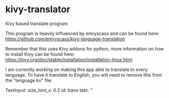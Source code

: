 # kivy-translator
Kivy based translate program

This program is heavily influenced by emryscass and can be found here: https://github.com/emryscass/kivy-language-translation

Remember that this uses Kivy addons for python, more information on how to install Kivy can be found here: https://kivy.org/doc/stable/installation/installation-linux.html

I am currently working on making this app able to translate to every language. To have it translate to English, you will need to remove this from the "language.kv" file:



  TextInput:
            size_hint_x: 0.2
            id: trans
            text: ''
            

